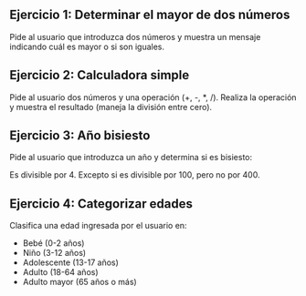 ## Ejercicio 1: Determinar el mayor de dos números

Pide al usuario que introduzca dos números y muestra un mensaje indicando cuál es mayor o si son iguales.

## Ejercicio 2: Calculadora simple

Pide al usuario dos números y una operación (+, -, \*, /). Realiza la operación y muestra el resultado (maneja la división entre cero).

## Ejercicio 3: Año bisiesto

Pide al usuario que introduzca un año y determina si es bisiesto:

Es divisible por 4.
Excepto si es divisible por 100, pero no por 400.

## Ejercicio 4: Categorizar edades

Clasifica una edad ingresada por el usuario en:

- Bebé (0-2 años)
- Niño (3-12 años)
- Adolescente (13-17 años)
- Adulto (18-64 años)
- Adulto mayor (65 años o más)
